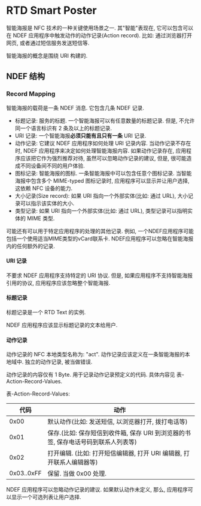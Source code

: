 # RTD Smart Poster

智能海报是 NFC 技术的一种关键使用场景之一. 其"智能"表现在, 它可以包含可以在 NDEF 应用程序中触发动作的动作记录(Action record). 比如: 通过浏览器打开网页, 或者通过短信服务发送短信等.

智能海报的概念是围绕 URI 构建的.

## NDEF 结构

### Record Mapping

智能海报的载荷是一条 NDEF 消息. 它包含几条 NDEF 记录.

* 标题记录: 服务的标题. 一个智能海报可以有任意数量的标题记录. 但是, 不允许同一个语言标识有 2 条及以上的标题记录.
* URI 记录: 一个智能海报**必须只能有且只有一条** URI 记录. 
* 动作记录: 它建议 NDEF 应用程序如何处理 URI 记录内容. 当动作记录不存在时, NDEF 应用程序来决定如何处理智能海报内容. 如果动作记录存在, 应用程序应该把它作为强烈推荐对待, 虽然可以忽略动作记录的建议, 但是, 很可能造成不同设备间不同的用户体验.
* 图标记录: 智能海报的图标. 一条智能海报中可以包含任意个图标记录. 当智能海报中包含多个 MIME-typed 图标记录时, 应用程序可以显示并让用户选择, 这依赖 NFC 设备的能力.
* 大小记录(Size record): 如果 URI 指向一个外部实体(比如: 通过 URL), 大小记录可以指示该实体的大小. 
* 类型记录: 如果 URI 指向一个外部实体(比如: 通过 URL), 类型记录可以指明实体的 MIME 类型.

可能还有可以用于特定应用程序的处理的其他记录. 例如, 一个NDEF应用程序可能包括一个使用适当MIME类型的vCard联系卡. NDEF应用程序可以忽略在智能海报内的任何额外的记录.

#### URI 记录

不要求 NDEF 应用程序支持特定的 URI 协议. 但是, 如果应用程序不支持智能海报引用的协议, 应用程序应该忽略整个智能海报. 

#### 标题记录

标题记录是一个 RTD Text 的实例.

NDEF 应用程序应该显示标题记录的文本给用户. 

#### 动作记录

动作记录的 NFC 本地类型名称为: "act". 动作记录应该定义在一条智能海报的本地域中. 独立的动作记录, 被当做错误.

动作记录的内容仅有 1 Byte. 用于记录动作记录预定义的代码. 具体内容见 表-Action-Record-Values.

表-Action-Record-Values:

| 代码       | 动作                                                         |
| ---------- | ------------------------------------------------------------ |
| 0x00       | 默认动作(比如: 发送短信, 以浏览器打开, 拨打电话等)           |
| 0x01       | 保存.(比如: 保存短信到收件箱, 保存 URI 到浏览器的书签, 保存电话号码到联系人列表等) |
| 0x02       | 打开编辑. (比如: 打开短信编辑器, 打开 URI 编辑器, 打开联系人编辑器等) |
| 0x03..0xFF | 保留. 当做 0x00 处理.                                        |

NDEF 应用程序可以忽略动作记录的建议. 如果默认动作未定义, 那么, 应用程序可以显示一个可选列表让用户选择.



